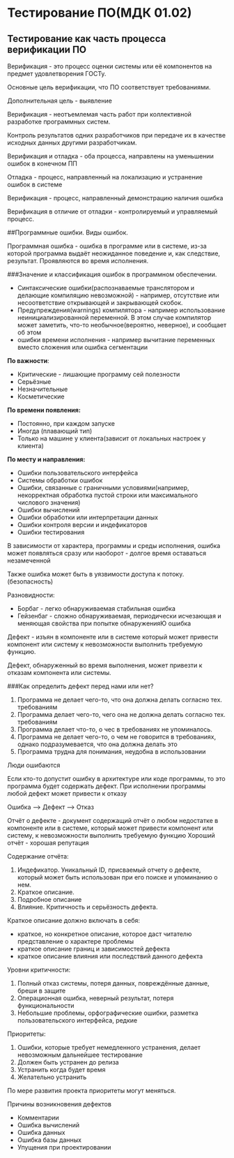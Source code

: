 Тестирование ПО(МДК 01.02)
==========================

Тестирование как часть процесса верификации ПО
----------------------------------------------

Верификация - это процесс оценки системы или её компонентов на предмет
удовлетворения ГОСТу.

Основные цель верификации, что ПО соответствует требованиями.

Дополнительная цель - выявление

Верификация - неотъемлемая часть работ при коллективной разработке программных
систем.

Контроль результатов одних разработчиков при передаче их в качестве исходных
данных другими разработчикам.

Верификация и отладка - оба процесса, направлены на уменьшении ошибок в
конечном ПП

Отладка - процесс, направленный на локализацию и устранение ошибок в системе

Верификация - процесс, направленный демонстрацию наличия ошибка

Верификация в отличие от отладки - контролируемый и управляемый процесс.


##Программные ошибки. Виды ошибок.

Программная ошибка - 
ошибка в программе или в системе, из-за которой программа выдаёт неожиданное поведение и, как следствие, результат. Проявляются во время исполнения.

###Значение и классификация ошибок в программном обеспечении.
- Синтаксические ошибки(распознаваемые транслятором и делающие компиляцию невозможной) - например, отсутствие или несоответствие открывающей и закрывающей скобок.
- Предупреждения(warnings) компилятора - например использование неинициализированной переменной.
В этом случае компилятор может заметить, что-то необычное(вероятно, неверное), и сообщает об этом
- ошибки времени исполнения - например вычитание переменных вместо сложения или ошибка сегментации

**По важности**:
- Критические - лишающие программу сей полезности
- Серьёзные
- Незначительные
- Косметические

**По времени появления:**
- Постоянно, при каждом запуске
- Иногда (плавающий тип)
- Только на машине у клиента(зависит от локальных настроек у клиента)

**По месту и направления:**
- Ошибки пользовательского интерфейса
- Системы обработки ошибок
- Ошибки, связанные с граничными условиями(например, некорректная обработка пустой строки или максимального числового значения)
- Ошибки вычислений
- Ошибки обработки или интерпретации данных 
- Ошибки контроля версии и индефикаторов
- Ошибки тестирования

В зависимости от характера, программы и среды исполнения, ошибка может появляться сразу или наоборот - долгое время оставаться незамеченной 

Также ошибка может быть в уязвимости доступа к потоку.(безопасность)

Разновидности:
- Борбаг - легко обнаруживаемая стабильная ошибка
- Гейзенбаг - сложно обнаруживаемая, периодически исчезающая и меняющая свойства при попытке обнаруженияЮ ошибка


Дефект - изъян в компоненте или в системе который может привести компонент или систему к невозможности выполнить требуемую функцию.
 
Дефект, обнаруженный во время выполнения, может привезти к отказам компонента или системы.

###Как определить дефект перед нами или нет?
1. Программа не делает чего-то, что она должна делать согласно тех. требованиям
2. Программа делает чего-то, чего она не должна делать согласно тех. требованиям
3. Программа делает что-то, о чес в требованиях не упоминалось.
4. Программа не делает чего-то, о чем не говорится в требованиях, однако подразумевается, что она должна делать это
5. Программа трудна для понимания, неудобна в использовании

Люди ошибаются 

Если кто-то допустит ошибку в архитектуре или коде программы, то это программа будет содержать дефект.
При исполнении программы любой дефект может привести к отказу

Ошибка --> Дефект --> Отказ

Отчёт о дефекте - документ содержащий отчёт о любом недостатке в компоненте или в системе, который может привести компонент или систему, к невозможности выполнить требуемую функцию
Хороший отчёт - хорошая репутация

Содержание отчёта:
1. Индефикатор. Уникальный ID, присваемый отчету о дефекте, который может быть использован при его поиске и упоминанию о нем.
2. Краткое описание.
3. Подробное описание
4. Влияние. Критичность и серьёзность дефекта.

Краткое описание должно включать в себя:
- краткое, но конкретное описание, которое даст читателю представление о характере проблемы
- краткое описание границ и зависимостей дефекта
- краткое описание влияния или последствий данного дефекта

Уровни критичности:
1. Полный отказ системы, потеря данных, повреждённые данные, бреши в защите
2. Операционная ошибка, неверный результат, потеря функциональности
3. Небольшие проблемы, орфографические ошибки, разметка пользовательского интерфейса, редкие

Приоритеты:
1. Ошибки, которые требует немедленного устранения, делает невозможным дальнейшее тестирование
2. Должен быть устранен до релиза
3. Устранить когда будет время
4. Желательно устранить

По мере развития проекта приоритеты могут меняться.


Причины возникновения дефектов
- Комментарии
- Ошибка вычислений
- Ошибка данных
- Ошибка базы данных
- Упущения при проектировании